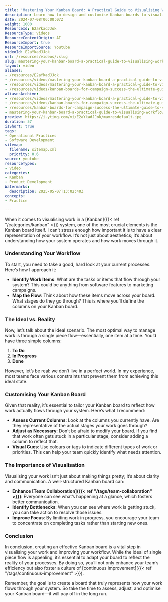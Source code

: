```yaml
---
title: 'Mastering Your Kanban Board: A Practical Guide to Visualising Workflows for Maximum Efficiency'
description: Learn how to design and customise Kanban boards to visualise workflows, identify bottlenecks, and boost team efficiency through clear, practical process mapping.
date: 2024-07-08T06:00:07Z
weight: 1000
ResourceId: E2aYkadJJok
ResourceType: videos
ResourceContentOrigin: AI
ResourceImport: true
ResourceImportSource: Youtube
videoId: E2aYkadJJok
url: /resources/videos/:slug
slug: mastering-your-kanban-board-a-practical-guide-to-visualising-workflows-for-maximum-efficiency-E2aYkadJJok
layout: video
aliases:
- /resources/E2aYkadJJok
- /resources/videos/mastering-your-kanban-board-a-practical-guide-to-visualising-workflows-for-maximum-efficiency-E2aYkadJJok
- /resources/videos/mastering-your-kanban-board-a-practical-guide-to-visualising-workflows-for-maximum-efficiency
- /resources/videos/kanban-boards-for-campaign-success-the-ultimate-guide-to-visualizing-your-workflow
aliasesArchive:
- /resources/videos/mastering-your-kanban-board-a-practical-guide-to-visualising-workflows-for-maximum-efficiency
- /resources/videos/kanban-boards-for-campaign-success-the-ultimate-guide-to-visualizing-your-workflow
- /resources/kanban-boards-for-campaign-success-the-ultimate-guide-to-visualizing-your-workflow
- mastering-your-kanban-board-a-practical-guide-to-visualising-workflows-for-maximum-efficiency-E2aYkadJJok
preview: https://i.ytimg.com/vi/E2aYkadJJok/maxresdefault.jpg
duration: 57
isShort: true
tags:
- Operational Practices
- Software Development
sitemap:
  filename: sitemap.xml
  priority: 0.6
source: youtube
resourceTypes:
- video
categories:
- Kanban
- Product Development
Watermarks:
  description: 2025-05-07T13:02:40Z
concepts:
- Practice

---
```

When it comes to visualising work in a [Kanban]({{< ref "/categories/kanban" >}}) system, one of the most crucial elements is the Kanban board itself. I can’t stress enough how important it is to have a clear representation of your workflow. It’s not just about aesthetics; it’s about understanding how your system operates and how work moves through it.

### Understanding Your Workflow

To start, you need to take a good, hard look at your current processes. Here’s how I approach it:

- **Identify Work Items**: What are the tasks or items that flow through your system? This could be anything from software features to marketing campaigns.
- **Map the Flow**: Think about how these items move across your board. What stages do they go through? This is where you’ll define the columns on your Kanban board.

### The Ideal vs. Reality

Now, let’s talk about the ideal scenario. The most optimal way to manage work is through a single piece flow—essentially, one item at a time. You’d have three simple columns: 

1. **To Do**
2. **In Progress**
3. **Done**

However, let’s be real: we don’t live in a perfect world. In my experience, most teams face various constraints that prevent them from achieving this ideal state. 

### Customising Your Kanban Board

Given that reality, it’s essential to tailor your Kanban board to reflect how work actually flows through your system. Here’s what I recommend:

- **Assess Current Columns**: Look at the columns you currently have. Are they representative of the actual stages your work goes through? 
- **Adjust as Necessary**: Don’t be afraid to modify your board. If you find that work often gets stuck in a particular stage, consider adding a column to reflect that.
- **Visual Cues**: Use colours or tags to indicate different types of work or priorities. This can help your team quickly identify what needs attention.

### The Importance of Visualisation

Visualising your work isn’t just about making things pretty; it’s about clarity and communication. A well-structured Kanban board can:

- **Enhance [Team Collaboration]({{< ref "/tags/team-collaboration" >}})**: Everyone can see what’s happening at a glance, which fosters better communication.
- **Identify Bottlenecks**: When you can see where work is getting stuck, you can take action to resolve those issues.
- **Improve Focus**: By limiting work in progress, you encourage your team to concentrate on completing tasks rather than starting new ones.

### Conclusion

In conclusion, creating an effective Kanban board is a vital step in visualising your work and improving your workflow. While the ideal of single piece flow is appealing, it’s essential to adapt your board to reflect the reality of your processes. By doing so, you’ll not only enhance your team’s efficiency but also foster a culture of [continuous improvement]({{< ref "/tags/continuous-improvement" >}}).

Remember, the goal is to create a board that truly represents how your work flows through your system. So take the time to assess, adjust, and optimise your Kanban board—it will pay off in the long run.
